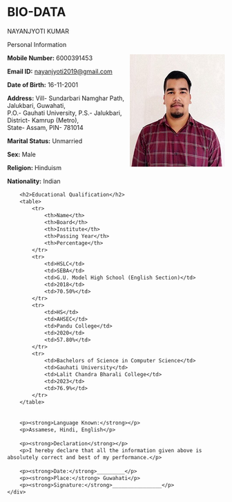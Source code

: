 <!DOCTYPE html>
<html lang="en">
<head>
    <meta charset="UTF-8">
    <meta name="viewport" content="width=device-width, initial-scale=1.0">
    <title>Bio Data - Nayanjyoti Kumar</title>
    <link rel="stylesheet" href="styles.css">
</head>
<body>
    <div class="container">
        <h1>BIO-DATA</h1>
        <p class="highlight1">NAYANJYOTI KUMAR</p>
        <p class="highlight2">Personal Information</p>
        <img src="phto.jpg" alt="My Photo" align="right">
        <p><strong>Mobile Number:</strong> 6000391453</p>
        <p><strong>Email ID:</strong> <a href="mailto:nayanjyoti2019@gmail.com">nayanjyoti2019@gmail.com</a></p>
        <p><strong>Date of Birth:</strong> 16-11-2001</p>
        <p><strong>Address:</strong> Vill- Sundarbari Namghar Path, Jalukbari, Guwahati,<br>
        P.O.- Gauhati University, P.S.- Jalukbari, District- Kamrup (Metro),<br>
        State- Assam, PIN- 781014</p>
        <p><strong>Marital Status:</strong> Unmarried</p>
        <p><strong>Sex:</strong> Male</p>
        <p><strong>Religion:</strong> Hinduism</p>
        <p><strong>Nationality:</strong> Indian</p>

        <h2>Educational Qualification</h2>
        <table>
            <tr>
                <th>Name</th>
                <th>Board</th>
                <th>Institute</th>
                <th>Passing Year</th>
                <th>Percentage</th>
            </tr>
            <tr>
                <td>HSLC</td>
                <td>SEBA</td>
                <td>G.U. Model High School (English Section)</td>
                <td>2018</td>
                <td>70.50%</td>
            </tr>
            <tr>
                <td>HS</td>
                <td>AHSEC</td>
                <td>Pandu College</td>
                <td>2020</td>
                <td>57.80%</td>
            </tr>
            <tr>
                <td>Bachelors of Science in Computer Science</td>
                <td>Gauhati University</td>
                <td>Lalit Chandra Bharali College</td>
                <td>2023</td>
                <td>76.9%</td>
            </tr>
        </table>


        <p><strong>Language Known:</strong></p>
        <p>Assamese, Hindi, English</p>

        <p><strong>Declaration</strong></p>
        <p>I hereby declare that all the information given above is absolutely correct and best of my performance.</p>

        <p><strong>Date:</strong>_________</p>
        <p><strong>Place:</strong> Guwahati</p>
        <p><strong>Signature:</strong>________________</p>
    </div>
</body>
</html>

